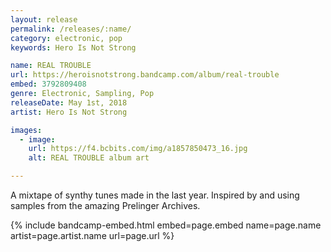 ```yaml
---
layout: release
permalink: /releases/:name/
category: electronic, pop
keywords: Hero Is Not Strong

name: REAL TROUBLE
url: https://heroisnotstrong.bandcamp.com/album/real-trouble
embed: 3792809408
genre: Electronic, Sampling, Pop
releaseDate: May 1st, 2018
artist: Hero Is Not Strong

images:
  - image:
    url: https://f4.bcbits.com/img/a1857850473_16.jpg
    alt: REAL TROUBLE album art

---
```

<p>A mixtape of synthy tunes made in the last year. Inspired by and using samples from the amazing Prelinger Archives.</p>

{% include bandcamp-embed.html 
  embed=page.embed
  name=page.name
  artist=page.artist.name
  url=page.url
%}